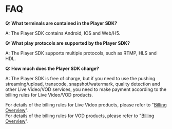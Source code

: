 # FAQ

**Q: What terminals are contained in the Player SDK?**

A: The Player SDK contains Android, IOS and Web/H5.


**Q: What play protocols are supported by the Player SDK?**

A: The Player SDK supports multiple protocols, such as RTMP, HLS and HDL.


**Q: How much does the Player SDK charge?**

A: The Player SDK is free of charge, but if you need to use the pushing streaming/upload, transcode, snapshot/watermark, quality detection and other Live Video/VOD services, you need to make payment according to the billing rules for Live Video/VOD products.

For details of the billing rules for Live Video products, please refer to "[Billing Overview](https://github.com/jdcloudcom/cn/blob/edit/documentation/Video-Service/Live-Video/Pricing/Billing-Overview.md)".  
For details of the billing rules for VOD products, please refer to "[Billing Overview](https://github.com/jdcloudcom/cn/blob/edit/documentation/Video-Service/Video-on-Demand/Pricing/Billing-Overview.md)".


